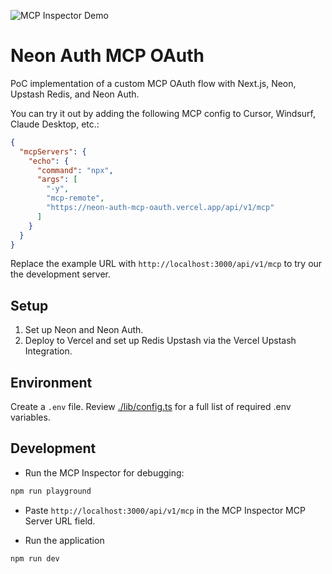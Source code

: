 ![MCP Inspector Demo](./assets/inspector-demo.gif)

# Neon Auth MCP OAuth

PoC implementation of a custom MCP OAuth flow with Next.js, Neon, Upstash Redis, and Neon Auth.

You can try it out by adding the following MCP config to Cursor, Windsurf, Claude Desktop, etc.:

```json
{
  "mcpServers": {
    "echo": {
      "command": "npx",
      "args": [
        "-y",
        "mcp-remote",
        "https://neon-auth-mcp-oauth.vercel.app/api/v1/mcp"
      ]
    }
  }
}
```

Replace the example URL with `http://localhost:3000/api/v1/mcp` to try our the development server.

## Setup

1. Set up Neon and Neon Auth.
2. Deploy to Vercel and set up Redis Upstash via the Vercel Upstash Integration.

## Environment

Create a `.env` file. Review [./lib/config.ts](./lib/config.ts) for a full list of required .env variables.

## Development

- Run the MCP Inspector for debugging:

```bash
npm run playground
```

- Paste `http://localhost:3000/api/v1/mcp` in the MCP Inspector MCP Server URL field.

- Run the application

```bash
npm run dev
```
